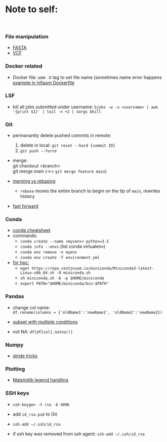 # Note to self:
<br/>


### File manipulation
- [FASTA](https://gist.github.com/eviewan/4dfda21739fe2a7b3f35d90d120316c2#file-fasta-sh)
- [VCF](https://gist.github.com/eviewan/37ac21fac07276209e6ec9a741046291)



### Docker related
- Docker file: use `-O` tag to set file name (sometimes name error happens <br />
    [example in hifiasm Dockerfile](https://gist.github.com/eviewan/6c9e4b1ba2a1cddbd8d9b1c2a3031a3e)

### LSF
- kill all jobs submitted under username: `bjobs -w -u <username> | awk '{print $1}' | tail -n +2 | xargs bkill`


### Git
- permanantly delete pushed commits in remote: <br />
    1) delete in local:  `git reset --hard {commit ID}`
    2) `git push --force`
- merge: <br /> 
       git checkout \<branch> <br />
       git merge main (->> `git merge feature main`)

- [merging vs rebasing](https://www.atlassian.com/git/tutorials/merging-vs-rebasing#the-golden-rule-of-rebasing)
    - `rebase` moves the entire branch to begin on the tip of `main`, rewrites history
- [fast forward](https://stackoverflow.com/questions/62653114/how-can-i-deal-with-this-git-warning-pulling-without-specifying-how-to-reconci)


### Conda
- [conda cheatsheet](https://docs.conda.io/projects/conda/en/4.6.0/_downloads/52a95608c49671267e40c689e0bc00ca/conda-cheatsheet.pdf)
- commands: 
    - `conda create --name <myvenv> python=3.5` 
    - `conda info --envs` (list conda virtualenv)
    - `conda env remove -n myenv`
    - `conda env create -f environment.yml`
- [for hpc:](https://rabernat.medium.com/custom-conda-environments-for-data-science-on-hpc-clusters-32d58c63aa95)
    - `wget https://repo.continuum.io/miniconda/Miniconda3-latest-Linux-x86_64.sh -O miniconda.sh`
    - `sh miniconda.sh -b -p $HOME/miniconda`
    - `export PATH="$HOME/miniconda/bin:$PATH"`

### Pandas 

 - change col name: <br />
    `df.rename(columns = {'oldName1':'newName1', 'oldName2':'newName2})`
    
 - [subset with multiple conditions](https://gist.github.com/eviewan/2f0f296eb11cf19a5d04764e1c755d0b) 
 - not NA: `df[df[col].notna()]`



### Numpy
- [stride tricks](https://towardsdatascience.com/advanced-numpy-master-stride-tricks-with-25-illustrated-exercises-923a9393ab20)


### Plotting
- [Matplotlib legend handling](https://gist.github.com/eviewan/c2948301e90a06ce9b61e0ff600bc739)


### SSH keys
- `ssh-keygen -t rsa -b 4096`
- add `id_rsa.pub` to Git

- `ssh-add ~/.ssh/id_rsa`
- if ssh key was removed from ssh agent: `ssh-add ~/.ssh/id_rsa`
